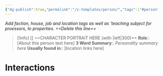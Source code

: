 ```yaml
---
{"dg-publish":true,"permalink":"/z-templates/person/","tags":["#person"]}
---
```


*Add faction, house, job and location tags as well as 'teaching subject for proessors, to properties. ==Delete this line==*
>[!info] 
>[[ ==CHARACTER PORTRAIT HERE (with |left|300)==
>**Role**:: [About this person text here]
>**3 Word Summary**:: *Personality summary here*
>**Usually found in**:: [location links here]

# Interactions

